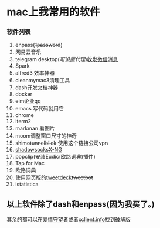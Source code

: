 # mac上我常用的软件
### 软件列表
1. enpass(~~1password~~)
2. 网易云音乐
3. telegram desktop(*可设置代理*)[收发微信消息](https://blog.1a23.com/2017/01/09/EFB-How-to-Send-and-Receive-Messages-from-WeChat-on-Telegram-zh-CN/)
4. Spark
5. alfred3 效率神器
6. cleanmymac3清理工具
7. dash开发文档神器
8. docker
9. eim企业qq
10. emacs 写代码就用它
11. chrome
12. iterm2
13. markman 看图片
14. moom调整窗口尺寸的神奇
15. shimo~~tunnelblick~~ 使用这个链接公司vpn
16. [shadowsocksX-NG](https://github.com/shadowsocks/ShadowsocksX-NG)
17. popclip(安装Eudic(欧路词典)插件)
18. Tap for Mac
19. 欧路词典
20. 使用网页版的[tweetdeck](https://tweetdeck.twitter.com/)~~tweetbot~~
21. istatistica

## 以上软件除了dash和enpass(**因为我买了**。)
其余的都可以在[爱情守望者](http://www.waitsun.com/)或者[xclient.info](http://xclient.info)找到破解版
